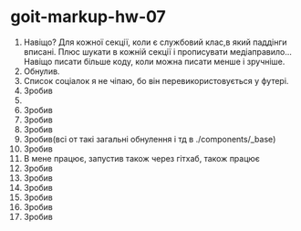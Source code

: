 # goit-markup-hw-07
 
1. Навіщо? Для кожної секції, коли є службовий клас,в який паддінги вписані. Плюс шукати в кожній секції і прописувати медіаправило... Навіщо писати більше коду, коли можна писати менше і зручніше.
2. Обнулив.
3. Список соціалок я не чіпаю, бо він перевикористовується у футері.
4. Зробив
5. 
6. Зробив
7. Зробив
8. Зробив
9. Зробив(всі от такі загальні обнулення і тд в ./components/_base)
10. Зробив
11. В мене працює, запустив також через гітхаб, також працює
12. Зробив
13. Зробив
14. Зробив
15. Зробив
16. Зробив
17. Зробив
